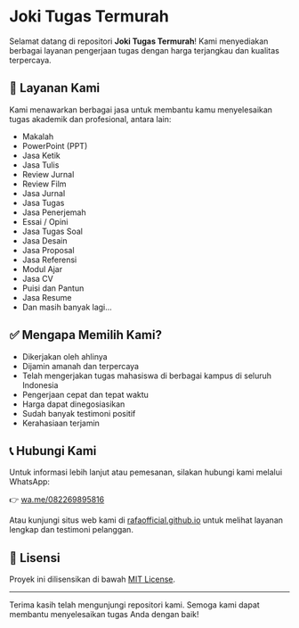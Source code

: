 # Joki Tugas Termurah

Selamat datang di repositori **Joki Tugas Termurah**! Kami menyediakan berbagai layanan pengerjaan tugas dengan harga terjangkau dan kualitas terpercaya.

## 💼 Layanan Kami

Kami menawarkan berbagai jasa untuk membantu kamu menyelesaikan tugas akademik dan profesional, antara lain:

- Makalah
- PowerPoint (PPT)
- Jasa Ketik
- Jasa Tulis
- Review Jurnal
- Review Film
- Jasa Jurnal
- Jasa Tugas
- Jasa Penerjemah
- Essai / Opini
- Jasa Tugas Soal
- Jasa Desain
- Jasa Proposal
- Jasa Referensi
- Modul Ajar
- Jasa CV
- Puisi dan Pantun
- Jasa Resume
- Dan masih banyak lagi...

## ✅ Mengapa Memilih Kami?

- Dikerjakan oleh ahlinya
- Dijamin amanah dan terpercaya
- Telah mengerjakan tugas mahasiswa di berbagai kampus di seluruh Indonesia
- Pengerjaan cepat dan tepat waktu
- Harga dapat dinegosiasikan
- Sudah banyak testimoni positif
- Kerahasiaan terjamin

## 📞 Hubungi Kami

Untuk informasi lebih lanjut atau pemesanan, silakan hubungi kami melalui WhatsApp:

👉 [wa.me/082269895816](https://wa.me/082269895816)

Atau kunjungi situs web kami di [rafaofficial.github.io](https://rafaofficial.github.io) untuk melihat layanan lengkap dan testimoni pelanggan.

## 📄 Lisensi

Proyek ini dilisensikan di bawah [MIT License](LICENSE).

---

Terima kasih telah mengunjungi repositori kami. Semoga kami dapat membantu menyelesaikan tugas Anda dengan baik!
